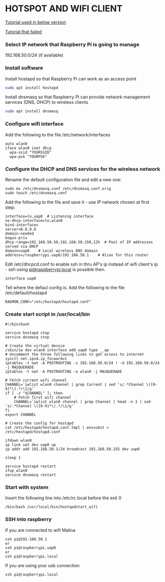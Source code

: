 HOTSPOT AND WIFI CLIENT
===

[Tutorial used in below version](https://www.raspberrypi.org/forums/viewtopic.php?t=196263&fbclid=IwAR1Wz4QT-x2OJBdhlziibheB4ZyciOb5yxFsPnDVhzcCwVqYDwimK8FybXw)

[Tutorial that failed](https://blog.ithasu.org/2017/11/raspberry-pi-0w-as-both-wifi-client-and-access-point/?fbclid=IwAR15ptnzc2LExEk-qiOxTpmZSp3g0xqpRBntMLYzXPo-Xcih2m8e3g-cg4Q)

### Select IP network that Raspberry Pi is going to manage
192.168.50.0/24 (if available)

### Install software

Install hostapd so that Raspberry Pi can work as an access point
```bash 
sudo apt install hostapd

```

Install dnsmasq so that Raspberry Pi can provide network management services (DNS, DHCP) to wireless clients
```bash 
sudo apt install dnsmasq
```
### Configure wifi interface
Add the following to the file /etc/network/interfaces
```
auto wlan0
iface wlan0 inet dhcp
  wpa-ssid "YOURSSID"
  wpa-psk "YOURPSK"
```

### Configure the DHCP and DNS services for the wireless network

Rename the default configuration file and edit a new one:
```
sudo mv /etc/dnsmasq.conf /etc/dnsmasq.conf.orig
sudo touch /etc/dnsmasq.conf
```

Add the following to the file and save it - use IP network chosen at first step:
```
interface=lo,uap0  # Listening interface
no-dhcp-interface=lo,wlan0
bind-interfaces
server=8.8.8.8
domain-needed
bogus-priv
dhcp-range=192.168.50.50,192.168.50.150,12h  # Pool of IP addresses served via DHCP
domain=uap0    # Local wireless DNS domain
address=/raspberrypi.uap0/192.168.50.1    # Alias for this router
```
Edit /etc/dhcpcd.conf to enable ssh in thru AP's ip instead of wifi client's ip - ssh using pi@raspberrypi.local is possible then.
```
interface uap0
```
Tell where the defaul config is. Add the following to the file /etc/default/hostapd
```
DAEMON_CONF="/etc/hostapd/hostapd.conf"
```
### Create start script in /usr/local/bin
```
#!/bin/bash

service hostapd stop
service dnsmasq stop

# Create the virtual device
/sbin/iw dev wlan0 interface add uap0 type __ap
# Uncomment the three following lines to get access to internet
sysctl net.ipv4.ip_forward=1
iptables -t nat -A POSTROUTING -s 192.168.50.0/24 ! -d 192.168.50.0/24 -j MASQUERADE
iptables -t nat -A POSTROUTING -o wlan0 -j MASQUERADE

# Fetch current wifi channel
CHANNEL=`iwlist wlan0 channel | grep Current | sed 's/.*Channel \([0-9]*\).*/\1/g'`
if [ -z "$CHANNEL" ]; then
    # Fetch first wifi channel
    CHANNEL=`iwlist wlan0 channel | grep Channel | head -n 1 | sed 's/.*Channel \([0-9]*\).*/\1/g'`
fi
export CHANNEL

# Create the config for hostapd
cat /etc/hostapd/hostapd.conf.tmpl | envsubst > /etc/hostapd/hostapd.conf

ifdown wlan0
ip link set dev uap0 up
ip addr add 192.168.50.1/24 broadcast 192.168.50.255 dev uap0

sleep 1

service hostapd restart
ifup wlan0
service dnsmasq restart
```

### Start with system
Insert the following line into /etc/rc.local before the exit 0
```
/bin/bash /usr/local/bin/hostapdstart_wifi
```

### SSH into raspberry
If you are connected to wifi Malina
```
ssh pi@192.168.50.1
or
ssh pi@raspberrypi.uap0
or
ssh pi@raspberrypi.local
```

If you are using your usb connection
```
ssh pi@raspberrypi.local
```
